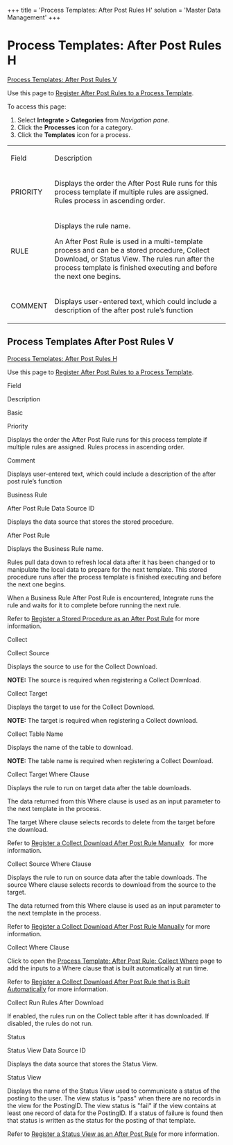+++
title = 'Process Templates: After Post Rules H'
solution = 'Master Data Management'
+++

# Process Templates: After Post Rules H

[Process Templates: After Post Rules V](#Process)

<div class="use">

Use this page to [Register After Post Rules to a Process
Template](../../../Platform/Integrate/Use_Cases/Register_After_Post_Rules_to_a_Process_Template_Overview.htm).

</div>

To access this page:

1.  Select <span style="font-weight: bold;">Integrate \>
    </span>**Categories** from *Navigation pane*.
2.  Click the **Processes** icon for a category.
3.  Click the **Templates** icon for a process.

<table>
<tbody>
<tr class="odd">
<td><p>Field</p></td>
<td><p>Description</p></td>
</tr>
<tr class="even">
<td><p>PRIORITY</p></td>
<td><p>Displays the order the After Post Rule runs for this process template if multiple rules are assigned. Rules process in ascending order.</p></td>
</tr>
<tr class="odd">
<td><p>RULE</p></td>
<td><p>Displays the rule name.</p>
<p>An After Post Rule is used in a multi-template process and can be a stored procedure, Collect Download, or Status View. The rules run after the process template is finished executing and before the next one begins.</p></td>
</tr>
<tr class="even">
<td><p>COMMENT</p></td>
<td><p>Displays user-entered text, which could include a description of the after post rule’s function</p></td>
</tr>
</tbody>
</table>

## <span id="Process"></span>Process Templates After Post Rules V

[Process Templates: After Post Rules
H](../../../Platform/Integrate/Page_Desc/Process_Template_Loop_Field_Mappings_H.htm)

<div class="use">

Use this page to [Register After Post Rules to a Process
Template](../../../Platform/Integrate/Use_Cases/Register_After_Post_Rules_to_a_Process_Template_Overview.htm).

</div>

Field

Description

Basic

Priority

Displays the order the After Post Rule runs for this process template if
multiple rules are assigned. Rules process in ascending order.

Comment

Displays user-entered text, which could include a description of the
after post rule’s function

Business Rule

After Post Rule Data Source ID

Displays the data source that stores the stored procedure.

After Post Rule

Displays the Business Rule name.

Rules pull data down to refresh local data after it has been changed or
to manipulate the local data to prepare for the next template. This
stored procedure runs after the process template is finished executing
and before the next one begins.

When a Business Rule After Post Rule is encountered, Integrate runs the
rule and waits for it to complete before running the next rule.

Refer to [Register a Stored Procedure as an After Post
Rule](../../../Platform/Integrate/Use_Cases/Register_a_Stored_Procedure_as_an_After_Post_Rule.htm)
for more information.

Collect

Collect Source

Displays the source to use for the Collect Download.

**NOTE:** The source is required when registering a Collect Download.

Collect Target

Displays the target to use for the Collect Download.

**NOTE:** The target is required when registering a Collect download.

Collect Table Name

Displays the name of the table to download.

**NOTE:** The table name is required when registering a Collect
Download.

Collect Target Where Clause

Displays the rule to run on target data after the table downloads.

The data returned from this Where clause is used as an input parameter
to the next template in the process.

The target Where clause selects records to delete from the target before
the download.

Refer to [Register a Collect Download After Post Rule
Manually](../../../Platform/Integrate/Use_Cases/Register_a_Collect_Download_After_Post_Rule_Manually.htm)
  for more information.

Collect Source Where Clause

Displays the rule to run on source data after the table downloads. The
source Where clause selects records to download from the source to the
target.

The data returned from this Where clause is used as an input parameter
to the next template in the process.

Refer to [Register a Collect Download After Post Rule
Manually](../../../Platform/Integrate/Use_Cases/Register_a_Collect_Download_After_Post_Rule_Manually.htm)
for more information.

Collect Where Clause

Click to open the [Process Template: After Post Rule: Collect
Where](../../../Platform/Integrate/Page_Desc/Process_Template_After_Post_Rule_Collect_Where.htm)
page to add the inputs to a Where clause that is built automatically at
run time.

Refer to [Register a Collect Download After Post Rule that is Built
Automatically](../../../Platform/Integrate/Use_Cases/Register_a_Collect_Download_After_Post_Rule_that_is_Built_Automatically.htm)
for more information.

Collect Run Rules After Download

If enabled, the rules run on the Collect table after it has downloaded.
If disabled, the rules do not run.

Status

Status View Data Source ID

Displays the data source that stores the Status View.

Status View

Displays the name of the Status View used to communicate a status of the
posting to the user. The view status is "pass" when there are no records
in the view for the PostingID. The view status is "fail" if the view
contains at least one record of data for the PostingID. If a status of
failure is found then that status is written as the status for the
posting of that template.

Refer to [Register a Status View as an After Post
Rule](../../../Platform/Integrate/Use_Cases/Register_a_Status_View_as_an_After_Post_Rule.htm)
for more information.
